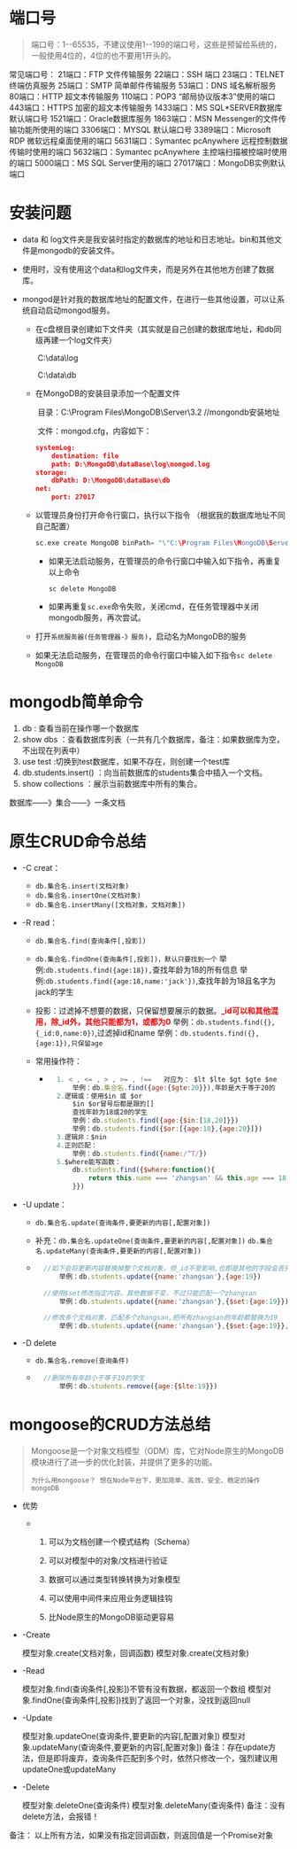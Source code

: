 # 端口号

> 端口号：1--65535，不建议使用1--199的端口号，这些是预留给系统的，一般使用4位的，4位的也不要用1开头的。

常见端口号：
    21端口：FTP 文件传输服务
    22端口：SSH 端口
    23端口：TELNET 终端仿真服务
    25端口：SMTP 简单邮件传输服务
    53端口：DNS 域名解析服务
    80端口：HTTP 超文本传输服务
    110端口：POP3 “邮局协议版本3”使用的端口
    443端口：HTTPS 加密的超文本传输服务
    1433端口：MS SQL*SERVER数据库 默认端口号
    1521端口：Oracle数据库服务
    1863端口：MSN Messenger的文件传输功能所使用的端口
    3306端口：MYSQL 默认端口号
    3389端口：Microsoft RDP 微软远程桌面使用的端口
    5631端口：Symantec pcAnywhere 远程控制数据传输时使用的端口
    5632端口：Symantec pcAnywhere 主控端扫描被控端时使用的端口
    5000端口：MS SQL Server使用的端口
    27017端口：MongoDB实例默认端口

# 安装问题

- data 和 log文件夹是我安装时指定的数据库的地址和日志地址。bin和其他文件是mongodb的安装文件。

- 使用时，没有使用这个data和log文件夹，而是另外在其他地方创建了数据库。

- mongod是针对我的数据库地址的配置文件，在进行一些其他设置，可以让系统自动启动mongod服务。

    - 在c盘根目录创建如下文件夹（其实就是自己创建的数据库地址，和db同级再建一个log文件夹）

        ​	C:\data\log

        ​	C:\data\db

    - 在MongoDB的安装目录添加一个配置文件

        ​	目录：C:\Program Files\MongoDB\Server\3.2    //mongondb安装地址

        ​	文件：mongod.cfg，内容如下：

        ```json
        systemLog:
            destination: file
            path: D:\MongoDB\dataBase\log\mongod.log
        storage:
            dbPath: D:\MongoDB\dataBase\db
        net:
            port: 27017
        ```

    - 以管理员身份打开命令行窗口，执行以下指令 （根据我的数据库地址不同自己配置）

        ```c
        sc.exe create MongoDB binPath= "\"C:\Program Files\MongoDB\Server\3.2\bin\mongod.exe\" --service --config=\"C:\Program Files\MongoDB\Server\3.2\mongod.cfg\"" DisplayName= "MongoDB" start= "auto"
        ```

        - 如果无法启动服务，在管理员的命令行窗口中输入如下指令，再重复以上命令

            ``sc delete MongoDB``

        - 如果再重复``sc.exe``命令失败，关闭cmd，在任务管理器中关闭mongodb服务，再次尝试。

    - 打开``系统服务器(任务管理器-》服务)``，启动名为MongoDB的服务	

    - 如果无法启动服务，在管理员的命令行窗口中输入如下指令``sc delete MongoDB``



# mongodb简单命令

1. db : 查看当前在操作哪一个数据库
2. show dbs ：查看数据库列表（一共有几个数据库，备注：如果数据库为空，不出现在列表中）
3. use test :切换到test数据库，如果不存在，则创建一个test库
4. db.students.insert() ：向当前数据库的students集合中插入一个文档。
5. show collections ：展示当前数据库中所有的集合。

数据库——》集合——》一条文档

# 原生CRUD命令总结

- -C creat：
    - ``db.集合名.insert(文档对象)``
    - ``db.集合名.insertOne(文档对象)``
    - ``db.集合名.insertMany([文档对象，文档对象])``

- -R read：

    - ``db.集合名.find(查询条件[,投影])`` 

    - ``db.集合名.findOne(查询条件[,投影])，默认只要找到一个``
            举例:``db.students.find({age:18}),``查找年龄为18的所有信息
            举例:``db.students.find({age:18,name:'jack'})``,查找年龄为18且名字为jack的学生

    - 投影：过滤掉不想要的数据，只保留想要展示的数据。<span style="color:red;font-weight:bold">**\_id可以和其他混用，除\_id外，其他只能都为1，或都为0**</span>
            举例：``db.students.find({},{_id:0,name:0})``,过滤掉id和name
            举例：``db.students.find({},{age:1}),只保留age``

    - 常用操作符：

        - ```js
            1. < , <= , > , >= , !==   对应为： $lt $lte $gt $gte $ne
            	举例：db.集合名.find({age:{$gte:20}}),年龄是大于等于20的
            2.逻辑或：使用$in 或 $or
                $in $or冒号后都是跟的[]
                查找年龄为18或20的学生
                举例：db.students.find({age:{$in:[18,20]}})
                举例：db.students.find({$or:[{age:18},{age:20}]})
            3.逻辑非：$nin
            4.正则匹配：
            	举例：db.students.find({name:/^T/})
            5.$where能写函数：
                db.students.find({$where:function(){
                	return this.name === 'zhangsan' && this.age === 18
                }})
            ```

- -U update：

    - ``db.集合名.update(查询条件,要更新的内容[,配置对象])``

    -  补充：``db.集合名.updateOne(查询条件,要更新的内容[,配置对象])``
                     ``db.集合名.updateMany(查询条件,要更新的内容[,配置对象])``

    - ```js
        //如下会将更新内容替换掉整个文档对象，但_id不受影响,也即是其他的字段会丢失
            举例：db.students.update({name:'zhangsan'},{age:19})
            
        //使用$set修改指定内容，其他数据不变，不过只能匹配一个zhangsan
            举例：db.students.update({name:'zhangsan'},{$set:{age:19}})
            
        //修改多个文档对象，匹配多个zhangsan,把所有zhangsan的年龄都替换为19
            举例：db.students.update({name:'zhangsan'},{$set:{age:19}},{multi:true})
        ```

- -D delete

    - ``db.集合名.remove(查询条件)``

    - ```js
        //删除所有年龄小于等于19的学生
            举例：db.students.remove({age:{$lte:19}})
        ```

        



# mongoose的CRUD方法总结

> Mongoose是一个对象文档模型（ODM）库，它对Node原生的MongoDB模块进行了进一步的优化封装，并提供了更多的功能。
>
> ```
> 为什么用mongoose？ 想在Node平台下，更加简单、高效、安全、稳定的操作mongoDB
> ```

- 优势

    - 1) 可以为文档创建一个模式结构（Schema）

        2) 可以对模型中的对象/文档进行验证

        3) 数据可以通过类型转换转换为对象模型

        4) 可以使用中间件来应用业务逻辑挂钩

        5) 比Node原生的MongoDB驱动更容易

- -Create

	模型对象.create(文档对象，回调函数)
	模型对象.create(文档对象)

- -Read

	模型对象.find(查询条件[,投影])不管有没有数据，都返回一个数组
	模型对象.findOne(查询条件[,投影])找到了返回一个对象，没找到返回null

- -Update

	模型对象.updateOne(查询条件,要更新的内容[,配置对象])
	模型对象.updateMany(查询条件,要更新的内容[,配置对象])
	备注：存在update方法，但是即将废弃，查询条件匹配到多个时，依然只修改一个，强烈建议用	updateOne或updateMany

- -Delete

	模型对象.deleteOne(查询条件)
	模型对象.deleteMany(查询条件)
	备注：没有delete方法，会报错！

备注： 以上所有方法，如果没有指定回调函数，则返回值是一个Promise对象